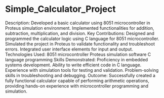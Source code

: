 # Simple_Calculator_Project
Description: Developed a basic calculator using 8051 microcontroller in Proteus simulation environment. Implemented functionalities for addition, subtraction, multiplication, and division.
Key Contributions:
Designed and programmed the calculator logic using C language for 8051 microcontroller.
Simulated the project in Proteus to validate functionality and troubleshoot errors.
Integrated user interface elements for input and output.
Technologies Used:
8051 microcontroller
Proteus simulation software
C language programming
Skills Demonstrated:
Proficiency in embedded systems development.
Ability to write efficient code in C language.
Experience with simulation tools for testing and validation.
Problem-solving skills in troubleshooting and debugging.
Outcome: Successfully created a fully functional calculator capable of performing arithmetic operations, providing hands-on experience with microcontroller programming and simulation.
